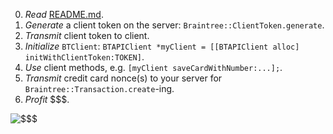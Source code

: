 0. *Read* [README.md](../README.md).
1. *Generate* a client token on the server: `Braintree::ClientToken.generate`.
2. *Transmit* client token to client.
3. *Initialize* `BTClient`: `BTAPIClient *myClient = [[BTAPIClient alloc] initWithClientToken:TOKEN]`.
4. *Use* client methods, e.g. `[myClient saveCardWithNumber:...];`.
5. *Transmit* credit card nonce(s) to your server for `Braintree::Transaction.create`-ing.
5. *Profit* $$$.

![$$$](http://gifs.joelglovier.com/excited/dinosaur-hands.gif)
